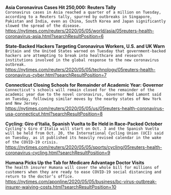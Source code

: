 **Asia Coronavirus Cases Hit 250,000: Reuters Tally**\
`Coronavirus cases in Asia reached a quarter of a million on Tuesday, according to a Reuters tally, spurred by outbreaks in Singapore, Pakistan and India, even as China, South Korea and Japan significantly slowed the spread of the disease.`\
https://nytimes.com/reuters/2020/05/05/world/asia/05reuters-health-coronavirus-asia.html?searchResultPosition=6

**State-Backed Hackers Targeting Coronavirus Workers, U.S. and UK Warn**\
`Britain and the United States warned on Tuesday that government-backed hackers are attempting to break into healthcare and research institutions involved in the global response to the new coronavirus outbreak.`\
https://nytimes.com/reuters/2020/05/05/technology/05reuters-health-coronavirus-cyber.html?searchResultPosition=7

**Connecticut Closing Schools for Remainder of Academic Year: Governor**\
`Connecticut's schools will remain closed for the remainder of the academic year due to the novel coronavirus, Governor Ned Lamont said on Tuesday, following similar moves by the nearby states of New York and New Jersey.`\
https://nytimes.com/reuters/2020/05/05/us/05reuters-health-coronavirus-usa-connecticut.html?searchResultPosition=8

**Cycling: Giro d'Italia, Spanish Vuelta to Be Held in Race-Packed October**\
`Cycling's Giro d'Italia will start on Oct. 3 and the Spanish Vuelta will be held from Oct. 20, the International Cycling Union (UCI) said on Tuesday, as it published its heavily revised calendar in the wake of the COVID-19 crisis.`\
https://nytimes.com/reuters/2020/05/05/sports/cycling/05reuters-health-coronavirus-cycling.html?searchResultPosition=9

**Humana Picks Up the Tab for Medicare Advantage Doctor Visits**\
`The health insurer Humana will cover the whole bill for millions of customers when they are ready to ease COVID-19 social distancing and return to the doctor’s office.`\
https://nytimes.com/aponline/2020/05/05/business/bc-virus-outbreak-insurer-waiving-costs.html?searchResultPosition=10

